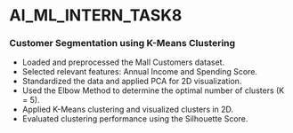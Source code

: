 # AI_ML_INTERN_TASK8
### Customer Segmentation using K-Means Clustering
- Loaded and preprocessed the Mall Customers dataset.
- Selected relevant features: Annual Income and Spending Score.
- Standardized the data and applied PCA for 2D visualization.
- Used the Elbow Method to determine the optimal number of clusters (K = 5).
- Applied K-Means clustering and visualized clusters in 2D.
- Evaluated clustering performance using the Silhouette Score.
